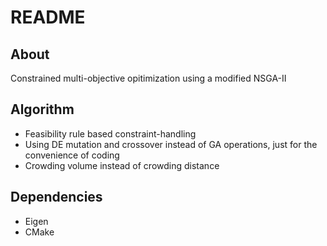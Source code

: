 # README

## About

Constrained multi-objective opitimization using a modified NSGA-II

## Algorithm

- Feasibility rule based constraint-handling
- Using DE mutation and crossover instead of GA operations, just for the convenience of coding
- Crowding volume instead of crowding distance

## Dependencies

- Eigen
- CMake
